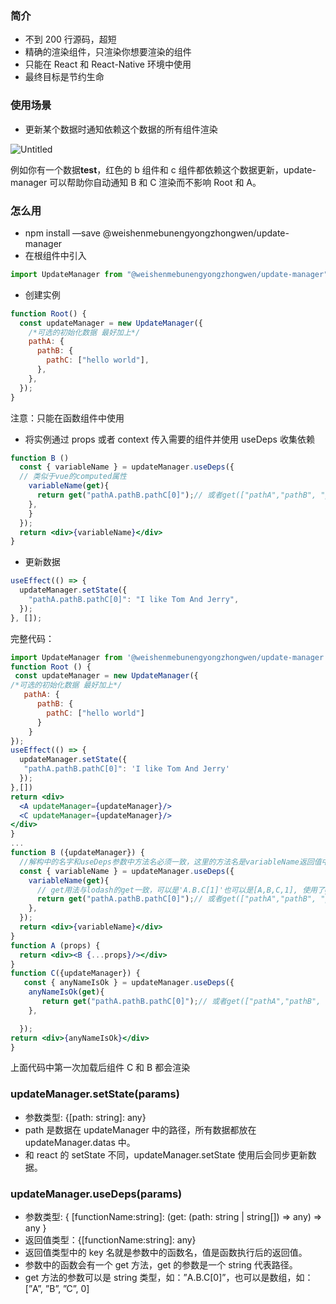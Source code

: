 ### 简介

- 不到 200 行源码，超短
- 精确的渲染组件，只渲染你想要渲染的组件
- 只能在 React 和 React-Native 环境中使用
- 最终目标是节约生命

### 使用场景

- 更新某个数据时通知依赖这个数据的所有组件渲染

![Untitled](https://s3-us-west-2.amazonaws.com/secure.notion-static.com/9818d20f-86b2-485a-8bb6-d860f6581517/Untitled.png)

例如你有一个数据**test**，红色的 b 组件和 c 组件都依赖这个数据更新，update-manager 可以帮助你自动通知 B 和 C 渲染而不影响 Root 和 A。

### 怎么用

- npm install —save @weishenmebunengyongzhongwen/update-manager
- 在根组件中引入

```jsx
import UpdateManager from "@weishenmebunengyongzhongwen/update-manager";
```

- 创建实例

```jsx
function Root() {
  const updateManager = new UpdateManager({
    /*可选的初始化数据 最好加上*/
    pathA: {
      pathB: {
        pathC: ["hello world"],
      },
    },
  });
}
```

注意：只能在函数组件中使用

- 将实例通过 props 或者 context 传入需要的组件并使用 useDeps 收集依赖

```jsx
function B ()
  const { variableName } = updateManager.useDeps({
  // 类似于vue的computed属性
    variableName(get){
      return get("pathA.pathB.pathC[0]");// 或者get(["pathA","pathB", "pathC",0])
    },
    }
  });
  return <div>{variableName}</div>
}

```

- 更新数据

```jsx
useEffect(() => {
  updateManager.setState({
    "pathA.pathB.pathC[0]": "I like Tom And Jerry",
  });
}, []);
```

完整代码：

```jsx
import UpdateManager from '@weishenmebunengyongzhongwen/update-manager';
function Root () {
 const updateManager = new UpdateManager({
/*可选的初始化数据 最好加上*/
   pathA: {
      pathB: {
        pathC: ["hello world"]
      }
    }
});
useEffect(() => {
  updateManager.setState({
   "pathA.pathB.pathC[0]": 'I like Tom And Jerry'
  });
},[])
return <div>
  <A updateManager={updateManager}/>
  <C updateManager={updateManager}/>
</div>
}
...
function B ({updateManager}) {
  //解构中的名字和useDeps参数中方法名必须一致，这里的方法名是variableName返回值中就会有个variableName
  const { variableName } = updateManager.useDeps({
    variableName(get){
      // get用法与lodash的get一致，可以是'A.B.C[1]'也可以是[A,B,C,1], 使用了get的数据才会被收集依赖
      return get("pathA.pathB.pathC[0]");// 或者get(["pathA","pathB", "pathC",0])
    },
  });
  return <div>{variableName}</div>
}
function A (props) {
  return <div><B {...props}/></div>
}
function C({updateManager}) {
   const { anyNameIsOk } = updateManager.useDeps({
    anyNameIsOk(get){
       return get("pathA.pathB.pathC[0]");// 或者get(["pathA","pathB", "pathC",0])
    },

  });
return <div>{anyNameIsOk}</div>
}
```

上面代码中第一次加载后组件 C 和 B 都会渲染

### updateManager.setState(params)

- 参数类型: {[path: string]: any}
- path 是数据在 updateManager 中的路径，所有数据都放在 updateManager.datas 中。
- 和 react 的 setState 不同，updateManager.setState 使用后会同步更新数据。

### updateManager.useDeps(params)

- 参数类型: { [functionName:string]: (get: (path: string | string[]) ⇒ any) ⇒ any }
- 返回值类型：{[functionName:string]: any}
- 返回值类型中的 key 名就是参数中的函数名，值是函数执行后的返回值。
- 参数中的函数会有一个 get 方法，get 的参数是一个 string 代表路径。
- get 方法的参数可以是 string 类型，如：”A.B.C[0]”，也可以是数组，如：[”A”, ”B”, ”C”, 0]
